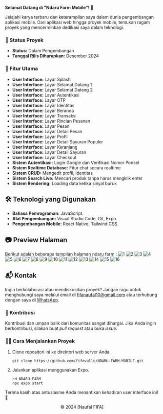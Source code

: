 **Selamat Datang di "Ndaru Farm Mobile"! 🌱**

Jelajahi karya terbaru dan keterampilan saya dalam dunia pengembangan aplikasi mobile. Dari aplikasi web hingga proyek mobile, temukan ragam proyek yang mencerminkan dedikasi saya dalam teknologi.

### 🚧 Status Proyek

- **Status:** Dalam Pengembangan
- **Tanggal Rilis Diharapkan:** Desember 2024

### 🚀 Fitur Utama

- **User Interface:** Layar Splash
- **User Interface:** Layar Selamat Datang 1
- **User Interface:** Layar Selamat Datang 2
- **User Interface:** Layar Autentikasi
- **User Interface:** Layar OTP
- **User Interface:** Layar Identitas
- **User Interface:** Layar Beranda
- **User Interface:** Layar Transaksi
- **User Interface:** Layar Rincian Pesanan
- **User Interface:** Layar Pesan
- **User Interface:** Layar Detail Pesan
- **User Interface:** Layar Profil
- **User Interface:** Layar Detail Sayuran Populer
- **User Interface:** Layar Keranjang
- **User Interface:** Layar Detail Sayuran
- **User Interface:** Layar Checkout
- **Sistem Autentikasi:** Login Google dan Verifikasi Nomor Ponsel
- **Sistem Realtime Database:** Fitur chat secara realtime
- **Sistem CRUD:** Mengedit profil, identitas
- **Sistem Search Live:** Mencari produk tanpa harus mengklik enter
- **Sistem Rendering:** Loading data ketika sinyal buruk

## 🛠️ Teknologi yang Digunakan

- **Bahasa Pemrograman:** JavaScript.
- **Alat Pengembangan:** Visual Studio Code, Git, Expo.
- **Pengembangan Mobile:** React Native, Tailwind CSS.

## 📷 Preview Halaman

Berikut adalah beberapa tampilan halaman ndaru farm :
![1](https://github.com/user-attachments/assets/6981947d-fa91-48cb-89cc-5b3ef043fc9d)
![2](https://github.com/user-attachments/assets/69c81801-c8ee-4a51-8525-f583f6f202f8)
![3](https://github.com/user-attachments/assets/d4d41231-6ac4-4b86-a3b0-607522775c33)
![4](https://github.com/user-attachments/assets/639bf15d-f5f5-49bc-8d59-2b0b57455742)
![5](https://github.com/user-attachments/assets/cc7024cb-d577-4b03-bb6d-b0da658888b8)
![6](https://github.com/user-attachments/assets/b2665d25-0467-41da-84a0-4ffd023a4fe9)
![7](https://github.com/user-attachments/assets/6d4e355f-3bd5-4a2b-bf3c-63034a89f04e)
![8](https://github.com/user-attachments/assets/a895c577-0afd-4ff1-9d18-167fcc7ecb59)
![9](https://github.com/user-attachments/assets/eca199c6-3388-4978-93e3-2c1005fa0a63)
![10](https://github.com/user-attachments/assets/fba427b3-5352-42f2-8968-15af8e1a550a)
![11](https://github.com/user-attachments/assets/e003c1ee-c2a7-481a-bc68-332a153d5212)
![12](https://github.com/user-attachments/assets/6ad86a43-d739-431f-a6c5-711db99539e0)
![13](https://github.com/user-attachments/assets/8796829d-0eb5-4e4c-9b1b-f71fe5b39c08)
![14](https://github.com/user-attachments/assets/e01a4a45-4935-4e84-ba51-136eaafea47b)
![15](https://github.com/user-attachments/assets/53e33d0d-5147-43b7-a5e9-2c8445f04171)
![16](https://github.com/user-attachments/assets/3fd86d06-1e63-405b-912b-d778159b41fa)

## 📬 Kontak

Ingin berkolaborasi atau mendiskusikan proyek? Jangan ragu untuk menghubungi saya melalui email di [fifanaufal10@gmail.com](mailto:fifanaufal10@gmail.com) atau terhubung dengan saya di [WhatsApp](https://wa.me/+6282318334287).

### 🙏 Kontribusi

Kontribusi dan umpan balik dari komunitas sangat dihargai. Jika Anda ingin berkontribusi, silakan buat _pull request_ atau buka _issue_.

### 👨‍💻 Cara Menjalankan Proyek

1. Clone repositori ini ke direktori web server Anda.

   ```
   git clone https://github.com/fifovalle/NDARU-FARM-MOBILE.git

   ```

2. Jalankan aplikasi menggunakan Expo.

   ```
   cd NDARU-FARM
   npx expo start
   ```

Terima kasih atas antusiasme Anda menantikan kehadiran user interface ini! 🙌

<div align="center">
  &copy; 2024 [Naufal FIFA]
</div>
